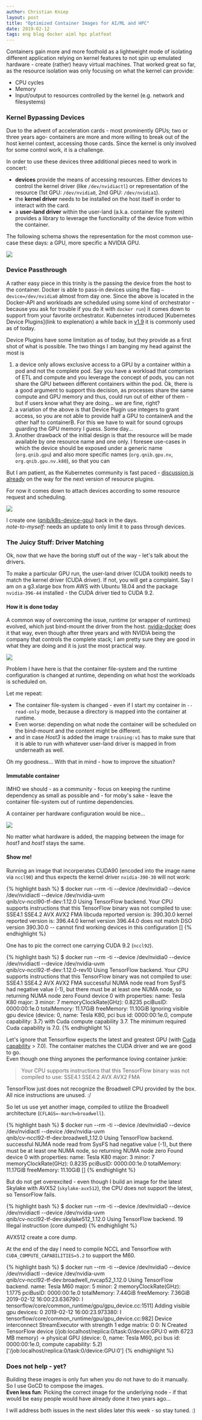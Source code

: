 ```yaml
---
author: Christian Kniep
layout: post
title: "Optimized Container Images for AI/ML and HPC"
date: 2019-02-12
tags: eng blog docker aiml hpc platfeat
---
```


Containers gain more and more foothold as a lightweight mode of isolating different application relying on kernel features to not spin up emulated hardware - create (rather) heavy virtual machines.
That worked great so far, as the resource isolation was only focusing on what the kernel can provide:

- CPU cycles
- Memory
- Input/output to resources controlled by the kernel (e.g. network and filesystems)

### Kernel Bypassing Devices

Due to the advent of acceleration cards - most prominently GPUs; two or three years ago- containers are more and more willing to break out of the host kernel context, accessing those cards. Since the kernel is only involved for some control work, it is a challenge.

In order to use these devices three additional pieces need to work in concert:

 - **devices** provide the means of accessing resources. Either devices to control the kernel driver (like `/dev/nvidiactl`) or representation of the resource (1st GPU: `/dev/nvidia0`, 2nd GPU: `/dev/nvidia1`).
 - the **kernel driver** needs to be installed on the host itself in order to interact with the card.
 -  a **user-land driver** within the user-land (a.k.a. container file system) provides a library to leverage the functionality of the device from within the container.

The following schema shows the representation for the most common use-case these days: a GPU, more specific a NVIDIA GPU.

![](/pics/2019-02-12/device-driver-schema.png)

### Device Passthrough

A rather easy piece in this trinity is the passing the device from the host to the container. Docker is able to pass-in devices using the flag `—device=/dev/nvidia0` almost from day one.
Since the above is located in the Docker-API and workloads are scheduled using some kind of orchestrator - because you ask for trouble if you do it with `docker run`) it comes down to support from your favorite orchestrator. Kubernetes introduced [Kubernetes Device Plugins](link to explenation) a while back in [v1.9](link-to-release-notes) it is commonly used as of today.

Device Plugins have some limitation as of today, but they provide as a first shot of what is possible. The two things I am banging my head against the most is

  1. a device only allows exclusive access to a GPU by a container within a pod and not the complete pod. Say you have a workload that comprises of ETL and compute and you leverage the concept of pods, you can not share the GPU between different containers within the pod. Ok, there is a good argument to support this decision, as processes share the same compute and GPU memory and thus, could run out of either of them - but if users know what they are doing... we are fine, right?
  2. a variation of the above is that Device Plugin use integers to grant access, so you are not able to provide half a GPU to containerA and the other half to containerB. For this we have to wait for sound cgroups guarding the GPU memory I guess. Some day...
  3. Another drawback of the initial design is that the resource will be made available by one resource name and one only. I foresee use-cases in which the device should be exposed under a generic name (`org.qnib.gpu`) and also more specific names (`org.qnib.gpu.nv`, `org.qnib.gpu.nv.k80`), so that you can  

But I am patient, as the Kubernetes community is fast paced - [discussion is already](https://github.com/kubernetes/community/pull/2265) on the way for the next version of resource plugins.

For now it comes down to attach devices according to some resource request and scheduling.

![](/pics/2019-02-12/kubernetes-device-plugin.png)

I create one ([qnib/k8s-device-gpu](https://github.com/qnib/k8s-device-plugin-gpu)) back in the days.<br>
*note-to-myself*: needs an update to only limit it to pass through devices.

### The Juicy Stuff: Driver Matching

Ok, now that we have the boring stuff out of the way - let's talk about the drivers.

To make a particular GPU run, the user-land driver (CUDA toolkit) needs to match the kernel driver (CUDA driver). If not, you will get a complaint. Say I am on a g3.xlarge box from AWS with Ubuntu 18.04 and the package `nvidia-396-44` installed - the CUDA driver tied to CUDA 9.2.

#### How it is done today

A common way of overcoming the issue, runtime (or wrapper of runtimes) evolved, which just bind-mount the driver from the host. [nvidia-docker](https://github.com/NVIDIA/nvidia-docker) does it that way, even though after three years and with NVIDIA being the company that controls the complete stack; I am pretty sure they are good in what they are doing and it is just the most practical way.

![](/pics/2019-02-12/nvidia-docker-bindmount.png)

Problem I have here is that the container file-system and the runtime configuration is changed at runtime, depending on what host the workloads is scheduled on.

Let me repeat:

 - The container file-system is changed - even if I start my container in `--read-only` mode, because a directory is mapped into the container at runtime.
 - Even worse: depending on what node the container will be scheduled on the bind-mount and the content might be different.
 - and in case *Host3* is added the image `training:v1` has to make sure that it is able to run with whatever user-land driver is mapped in from underneath as well.

Oh my goodness... With that in mind - how to improve the situation?

#### Immutable container

IMHO we should - as a community - focus on keeping the runtime dependency as small as possible and - for moby's sake - leave the container file-system out of runtime dependencies.

A container per hardware configuration would be nice...

![](/pics/2019-02-12/platform-feature-image.png)

No matter what hardware is added, the mapping between the image for *host1* and *host1* stays the same.

#### Show me!

Running an image that incorperates CUDA90 (encoded into the image name via `nccl90`) and thus expects the kernel driver `nvidia-390-30` will not work:

{% highlight bash %}
$ docker run --rm -ti --device /dev/nvidia0 --device /dev/nvidiactl --device /dev/nvidia-uvm \
             qnib/cv-nccl90-tf-dev:1.12.0
Using TensorFlow backend.
Your CPU supports instructions that this TensorFlow binary was not compiled to use: SSE4.1 SSE4.2 AVX AVX2 FMA
libcuda reported version is: 390.30.0
kernel reported version is: 396.44.0
kernel version 396.44.0 does not match DSO version 390.30.0 -- cannot find working devices in this configuration
[]
{% endhighlight %}

One has to pic the correct one carrying CUDA 9.2 (`nccl92`).

{% highlight bash %}
$ docker run --rm -ti --device /dev/nvidia0 --device /dev/nvidiactl --device /dev/nvidia-uvm \
             qnib/cv-nccl92-tf-dev:1.12.0-rev10
Using TensorFlow backend.
Your CPU supports instructions that this TensorFlow binary was not compiled to use: SSE4.1 SSE4.2 AVX AVX2 FMA
successful NUMA node read from SysFS had negative value (-1), but there must be at least one NUMA node, so returning NUMA node zero
Found device 0 with properties:
name: Tesla K80 major: 3 minor: 7 memoryClockRate(GHz): 0.8235
pciBusID: 0000:00:1e.0
totalMemory: 11.17GiB freeMemory: 11.10GiB
Ignoring visible gpu device (device: 0, name: Tesla K80, pci bus id: 0000:00:1e.0, compute capability: 3.7) with Cuda compute capability 3.7. The minimum required Cuda capability is 7.0.
{% endhighlight %}

Let's ignore that Tensorflow expects the latest and greatest GPU (with [Cuda capability](https://developer.nvidia.com/cuda-gpus) > 7.0). The container matches the CUDA driver and we are good to go.<br>
Even though one thing anyones the performance loving container junkie:
> Your CPU supports instructions that this TensorFlow binary was not compiled to use: SSE4.1 SSE4.2 AVX AVX2 FMA

TensorFlow just does not recognize the Broadwell CPU provided by the box. All nice instructions are unused. :/

So let us use yet another image, compiled to utilize the Broadwell architecture (`CFLAGS=-march=broadwell`).

{% highlight bash %}
$ docker run --rm -ti --device /dev/nvidia0 --device /dev/nvidiactl --device /dev/nvidia-uvm \
             qnib/cv-nccl92-tf-dev:broadwell_1.12.0
Using TensorFlow backend.
successful NUMA node read from SysFS had negative value (-1), but there must be at least one NUMA node, so returning NUMA node zero
Found device 0 with properties:
name: Tesla K80 major: 3 minor: 7 memoryClockRate(GHz): 0.8235
pciBusID: 0000:00:1e.0
totalMemory: 11.17GiB freeMemory: 11.10GiB
[]
{% endhighlight %}

But do not get overexcited - even though I build an image for the latest Skylake with AVX52 (`skylake-avx512`), the CPU does not support the latest, so TensorFlow fails.

{% highlight bash %}
$ docker run --rm -ti --device /dev/nvidia0 --device /dev/nvidiactl --device /dev/nvidia-uvm \
             qnib/cv-nccl92-tf-dev:skylake512_1.12.0
Using TensorFlow backend.
19 Illegal instruction     (core dumped)
{% endhighlight %}

AVX512 create a core dump.

At the end of the day I need to compile NCCL and Tensorflow with `CUDA_COMPUTE_CAPABILITIES=5.2` to support the M60.

{% highlight bash %}
$ docker run --rm -ti --device /dev/nvidia0 --device /dev/nvidiactl --device /dev/nvidia-uvm \
             qnib/cv-nccl92-tf-dev:broadwell_nvcap52_1.12.0
Using TensorFlow backend.
name: Tesla M60 major: 5 minor: 2 memoryClockRate(GHz): 1.1775
pciBusID: 0000:00:1e.0
totalMemory: 7.44GiB freeMemory: 7.36GiB
2019-02-12 16:00:23.636790: I tensorflow/core/common_runtime/gpu/gpu_device.cc:1511] Adding visible gpu devices: 0
2019-02-12 16:00:23.973380: I tensorflow/core/common_runtime/gpu/gpu_device.cc:982] Device interconnect StreamExecutor with strength 1 edge matrix:
     0
0:   N
Created TensorFlow device (/job:localhost/replica:0/task:0/device:GPU:0 with 6723 MB memory) -> physical GPU (device: 0, name: Tesla M60, pci bus id: 0000:00:1e.0, compute capability: 5.2)
['/job:localhost/replica:0/task:0/device:GPU:0']
{% endhighlight %}

### Does not help - yet?

Building these images is only fun when you do not have to do it manually. So I use GoCD to compose the images.<br>
**Even less fun**: Picking the correct image for the underlying node - if that would be easy people would have already done it two years ago...

I will address both issues in the next slides later this week - so stay tuned. :)
